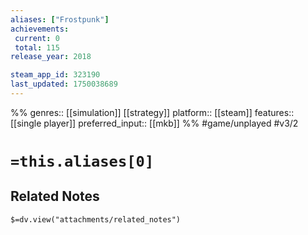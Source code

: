 ```yaml
---
aliases: ["Frostpunk"]
achievements:
 current: 0
 total: 115
release_year: 2018

steam_app_id: 323190
last_updated: 1750038689
---
```

%%
genres:: [[simulation]] [[strategy]]
platform:: [[steam]]
features:: [[single player]]
preferred_input:: [[mkb]]
%%
#game/unplayed
#v3/2

# `=this.aliases[0]`
## Related Notes
`$=dv.view("attachments/related_notes")`